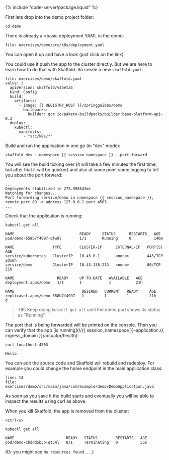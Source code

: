 
{% include "code-server/package.liquid" %}

First lets drop into the demo project folder:

```execute
cd demo
```

There is already a <basic deployment YAML in the demo:

```editor:open-file
file: exercises/demo/src/k8s/deployment.yaml
```

You can open it up and have a look (just click on the link).

You could use it push the app to the cluster directly. But we are here to learn how to do that with Skaffold. So create a new `skaffold.yaml`:

```editor:append-lines-to-file
file: exercises/demo/skaffold.yaml
value: |
  apiVersion: skaffold/v2beta5
  kind: Config
  build:
    artifacts:
      - image: {{ REGISTRY_HOST }}/springguides/demo
        buildpacks:
          builder: gcr.io/paketo-buildpacks/builder:base-platform-api-0.3
  deploy:
    kubectl:
      manifests:
        - "src/k8s/*"
```

Build and run the application in one go (in "dev" mode):

```execute
skaffold dev --namespace {{ session_namespace }} --port-forward
```

You will see the build ticking over (it will take a few minutes the first time, but after that it will be quicker) and also at some point some logging to tell you about the port forward:

```
...
Deployments stabilized in 273.998843ms
Watching for changes...
Port forwarding service/demo in namespace {{ session_namespace }}, remote port 80 -> address 127.0.0.1 port 4503
...
```

Check that the application is running:

```execute-2
kubectl get all
```

```
NAME                             READY     STATUS      RESTARTS   AGE
pod/demo-658b7f4997-qfw9l        1/1       Running     0          146m

NAME                 TYPE        CLUSTER-IP      EXTERNAL-IP   PORT(S)    AGE
service/kubernetes   ClusterIP   10.43.0.1       <none>        443/TCP    2d18h
service/demo         ClusterIP   10.43.138.213   <none>        80/TCP   21h

NAME                   READY     UP-TO-DATE   AVAILABLE   AGE
deployment.apps/demo   1/1       1            1           21h

NAME                              DESIRED   CURRENT   READY     AGE
replicaset.apps/demo-658b7f4997   1         1         1         21h
d
```

> TIP: Keep doing `kubectl get all` until the demo pod shows its status as "Running".

The port that is being forwarded will be printed on the console. Then you can verify that the app [is running](//{{ session_namespace }}-application.{{ ingress_domain }}/actuator/health):

```execute-2
curl localhost:4503
```

```
Hello
```

You can edit the source code and Skaffold will rebuild and redeploy. For example you could change the home endpoint in the main application class:

```editor:open-file
line: 14
file: exercises/demo/src/main/java/com/example/demo/DemoApplication.java
```

As soon as you save it the build starts and eventually you will be able to inspect the results using curl as above.

When you kill Skaffold, the app is removed from the cluster:

```execute
<ctrl-c>
```

```execute
kubectl get all
```

```
NAME                       READY   STATUS        RESTARTS   AGE
pod/demo-cbddd5b5b-qt5ml   0/1     Terminating   0          55s
```

(Or you might see `No resources found...`.)